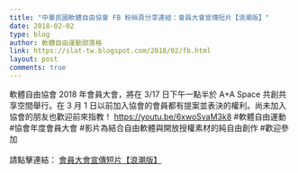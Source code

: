 ```yaml
---
title: "中華民國軟體自由協會 FB 粉絲頁分享連結：會員大會宣傳短片【浪潮版】"
date: 2018-02-02
type: blog
author: 軟體自由運動部落格
link: https://slat-tw.blogspot.com/2018/02/fb.html
layout: post
comments: true
---
```


軟體自由協會 2018 年會員大會，將在 3/17 日下午一點半於 A+A Space 共創共享空間舉行。在 3 月 1 日以前加入協會的會員都有提案並表決的權利。尚未加入協會的朋友也歡迎前來指教！ https://youtu.be/6xwoSvaM3k8 #軟體自由運動 #協會年度會員大會 #影片為結合自由軟體與開放授權素材的純自由創作 #歡迎參加<br /><br />請點擊連結： <a href="https://youtu.be/6xwoSvaM3k8" target="_blank">會員大會宣傳短片【浪潮版】</a><br />